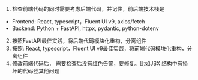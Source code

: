 1. 检查前端代码的同时需要考虑后端代码，并记住，前后端技术栈是
- Frontend: React, typescript，Fluent UI v9, axios/fetch
- Backend: Python + FastAPI, httpx, pydantic, python-dotenv
2. 按照FastAPI最佳实践，将后端代码模块化重构，分离组件
3. 按照: React, typescript，Fluent UI v9最佳实践，将前端代码模块化重构，分离组件
2. 修改前端代码后， 需要检查后没有红色告警，要修复。比如JSX 结构中有损坏的代码登其他问题


